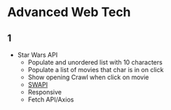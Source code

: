 # Advanced Web Tech

## 1

- Star Wars API
  - Populate and unordered list with 10 characters
  - Populate a list of movies that char is in on click
  - Show opening Crawl when click on movie
  - [SWAPI](https://swapi.co/)
  - Responsive
  - Fetch API/Axios
